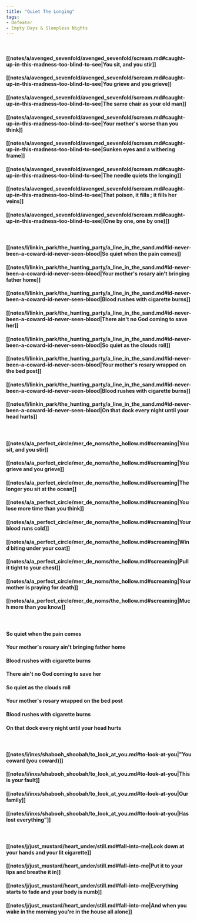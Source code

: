 ```yaml
---
title: "Quiet The Longing"
tags:
- Defeater
- Empty Days & Sleepless Nights
---
```

&nbsp;
#### [[notes/a/avenged_sevenfold/avenged_sevenfold/scream.md#caught-up-in-this-madness-too-blind-to-see|You sit, and you stir]]
#### [[notes/a/avenged_sevenfold/avenged_sevenfold/scream.md#caught-up-in-this-madness-too-blind-to-see|You grieve and you grieve]]
#### [[notes/a/avenged_sevenfold/avenged_sevenfold/scream.md#caught-up-in-this-madness-too-blind-to-see|The same chair as your old man]]
#### [[notes/a/avenged_sevenfold/avenged_sevenfold/scream.md#caught-up-in-this-madness-too-blind-to-see|Your mother's worse than you think]]
#### [[notes/a/avenged_sevenfold/avenged_sevenfold/scream.md#caught-up-in-this-madness-too-blind-to-see|Sunken eyes and a withering frame]]
#### [[notes/a/avenged_sevenfold/avenged_sevenfold/scream.md#caught-up-in-this-madness-too-blind-to-see|The needle quiets the longing]]
#### [[notes/a/avenged_sevenfold/avenged_sevenfold/scream.md#caught-up-in-this-madness-too-blind-to-see|That poison, it fills ; it fills her veins]]
#### [[notes/a/avenged_sevenfold/avenged_sevenfold/scream.md#caught-up-in-this-madness-too-blind-to-see|(One by one, one by one)]]
&nbsp;
#### [[notes/l/linkin_park/the_hunting_party/a_line_in_the_sand.md#id-never-been-a-coward-id-never-seen-blood|So quiet when the pain comes]]
#### [[notes/l/linkin_park/the_hunting_party/a_line_in_the_sand.md#id-never-been-a-coward-id-never-seen-blood|Your mother's rosary ain't bringing father home]]
#### [[notes/l/linkin_park/the_hunting_party/a_line_in_the_sand.md#id-never-been-a-coward-id-never-seen-blood|Blood rushes with cigarette burns]]
#### [[notes/l/linkin_park/the_hunting_party/a_line_in_the_sand.md#id-never-been-a-coward-id-never-seen-blood|There ain't no God coming to save her]]
#### [[notes/l/linkin_park/the_hunting_party/a_line_in_the_sand.md#id-never-been-a-coward-id-never-seen-blood|So quiet as the clouds roll]]
#### [[notes/l/linkin_park/the_hunting_party/a_line_in_the_sand.md#id-never-been-a-coward-id-never-seen-blood|Your mother's rosary wrapped on the bed post]]
#### [[notes/l/linkin_park/the_hunting_party/a_line_in_the_sand.md#id-never-been-a-coward-id-never-seen-blood|Blood rushes with cigarette burns]]
#### [[notes/l/linkin_park/the_hunting_party/a_line_in_the_sand.md#id-never-been-a-coward-id-never-seen-blood|On that dock every night until your head hurts]]
&nbsp;
#### [[notes/a/a_perfect_circle/mer_de_noms/the_hollow.md#screaming|You sit, and you stir]]
#### [[notes/a/a_perfect_circle/mer_de_noms/the_hollow.md#screaming|You grieve and you grieve]]
#### [[notes/a/a_perfect_circle/mer_de_noms/the_hollow.md#screaming|The longer you sit at the ocean]]
#### [[notes/a/a_perfect_circle/mer_de_noms/the_hollow.md#screaming|You lose more time than you think]]
#### [[notes/a/a_perfect_circle/mer_de_noms/the_hollow.md#screaming|Your blood runs cold]]
#### [[notes/a/a_perfect_circle/mer_de_noms/the_hollow.md#screaming|Wind biting under your coat]]
#### [[notes/a/a_perfect_circle/mer_de_noms/the_hollow.md#screaming|Pull it tight to your chest]]
#### [[notes/a/a_perfect_circle/mer_de_noms/the_hollow.md#screaming|Your mother is praying for death]]
#### [[notes/a/a_perfect_circle/mer_de_noms/the_hollow.md#screaming|Much more than you know]]
&nbsp;
#### So quiet when the pain comes
#### Your mother's rosary ain't bringing father home
#### Blood rushes with cigarette burns
#### There ain't no God coming to save her
#### So quiet as the clouds roll
#### Your mother's rosary wrapped on the bed post
#### Blood rushes with cigarette burns
#### On that dock every night until your head hurts
&nbsp;
#### [[notes/i/inxs/shabooh_shoobah/to_look_at_you.md#to-look-at-you|"You coward (you coward)]]
#### [[notes/i/inxs/shabooh_shoobah/to_look_at_you.md#to-look-at-you|This is your fault]]
#### [[notes/i/inxs/shabooh_shoobah/to_look_at_you.md#to-look-at-you|Our family]]
#### [[notes/i/inxs/shabooh_shoobah/to_look_at_you.md#to-look-at-you|Has lost everything"]]
&nbsp;
#### [[notes/j/just_mustard/heart_under/still.md#fall-into-me|Look down at your hands and your lit cigarette]]
#### [[notes/j/just_mustard/heart_under/still.md#fall-into-me|Put it to your lips and breathe it in]]
#### [[notes/j/just_mustard/heart_under/still.md#fall-into-me|Everything starts to fade and your body is numb]]
#### [[notes/j/just_mustard/heart_under/still.md#fall-into-me|And when you wake in the morning you're in the house all alone]]
